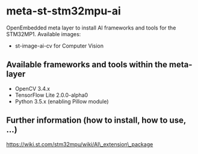 # meta-st-stm32mpu-ai

OpenEmbedded meta layer to install AI frameworks and tools for the STM32MP1.
Available images:
* st-image-ai-cv for Computer Vision

## Available frameworks and tools within the meta-layer
* OpenCV 3.4.x
* TensorFlow Lite 2.0.0-alpha0
* Python 3.5.x (enabling Pillow module)

## Further information (how to install, how to use, ...)
<https://wiki.st.com/stm32mpu/wiki/AI\_extension\_package>
